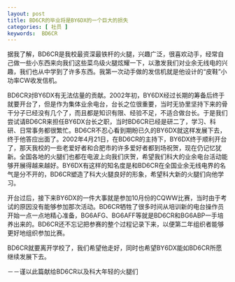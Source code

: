 ```yaml
---
layout: post
title: BD6CR的毕业将是BY6DX的一个巨大的损失
categories: [ 社员 ]
keywords:  BD6CR
---
```


据我了解，BD6CR是我校最资深最铁杆的火腿，兴趣广泛，很喜欢动手，经常自己做一些小东西来向我们这些菜鸟级火腿炫耀一下，以激发我们对业余无线电的兴趣，我们也从中学到了许多东西。我第一次动手做的发信机就是他设计的“皮鞋”小功率CW收发信机。

BD6CR对BY6DX有无法估量的贡献。2002年初，BY6DX经过长期的筹备后终于就要开台了，但是作为集体业余电台，台长之位很重要，当时无协里坚持下来的骨干分子已经没有几个了，而且都是知识有限、经验不足，不适合做台长。于是我们尝试请BD6CR来担任BY6DX台长之职，当时BD6CR已经是研二了，学习、科研、日常事务都很繁忙。BD6CR不忍心看到期盼已久的BY6DX就这样发展下去，终于他答应出面了。2002年4月21日，在BD6CR的主持下，BY6DX终于顺利开台了，那天我校的一些老爱好者和合肥市的许多爱好者都到场祝贺，现在仍记忆犹新。全国各地的火腿们也都在电波上向我们庆贺，希望我们科大的业余电台活动能够开展得越来越好。BY6DX有这样的知名度是和BD6CR在全国业余无线电界的名气是分不开的，BD6CR塑造了科大火腿良好的形象，希望科大新的火腿们向他学习。

开台过后，接下来BY6DX的一件大事就是参加10月份的CQWW比赛，当时由于考试的原因没有能够参加那次活动。BD6CR牺牲了很多时间从培训新的电台操作员开始一点一点地精心准备，BG6AFG、BG6AFF等就是BD6CR和BG6ABP一手培养出来的。BD6CR还不忘记把参赛的整个过程记录下来，以便第二年组织者能够更好地组织参加比赛。

BD6CR就要离开学校了，我们希望他走好，同时也希望BY6DX能如BD6CR所愿继续发展下去。

－－谨以此篇献给BD6CR以及科大年轻的火腿们